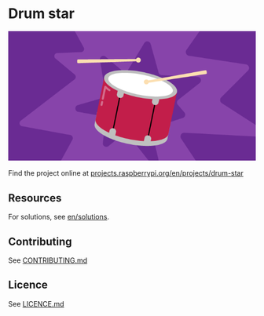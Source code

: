 # Drum star

![A drum and drum sticks](en/images/banner.png)

Find the project online at [projects.raspberrypi.org/en/projects/drum-star](https://projects.raspberrypi.org/en/projects/drum-star)

## Resources
For solutions, see [en/solutions](https://github.com/raspberrypilearning/drum-star/tree/master/en/solutions).

## Contributing
See [CONTRIBUTING.md](CONTRIBUTING.md)

## Licence
See [LICENCE.md](LICENCE.md)